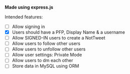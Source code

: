 **Made using express.js**

Intended features:
- [ ] Allow signing in
- [x] Users should have a PFP, Display Name & a username
- [ ] Allow SIGNED-IN users to create a NotTweet
- [ ] Allow users to follow other users
- [ ] Allow users to unfollow other users
- [ ] Allow user settings: Private Mode
- [ ] Allow users to dm each other
- [ ] Store data in MySQL using ORM
